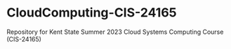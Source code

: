 # CloudComputing-CIS-24165
Repository for Kent State Summer 2023 Cloud Systems Computing Course (CIS-24165)
